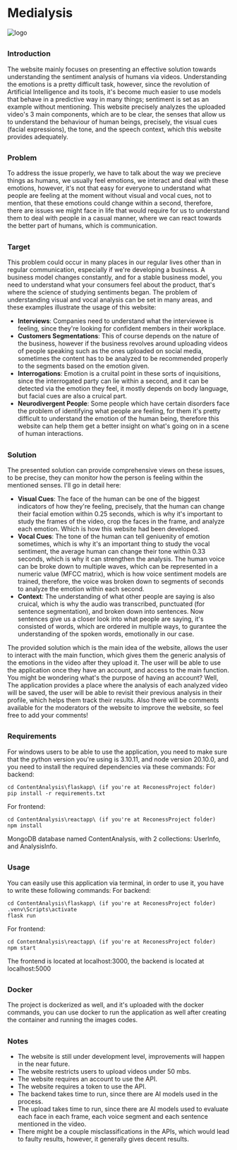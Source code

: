 # Medialysis
![logo](https://github.com/OmarAbdulhaq/ReconessProject/assets/68372273/877e0f30-ed31-438f-8baa-caad02f128f2)
##
### Introduction
The website mainly focuses on presenting an effective solution towards understanding the sentiment analysis of humans via videos. Understanding the emotions is a pretty difficult task, however, since the revolution of Artificial Intelligence and its tools, it's become much easier to use models that behave in a predictive way in many things; sentiment is set as an example without mentioning. This website precisely analyzes the uploaded video's 3 main components, which are to be clear, the senses that allow us to understand the behaviour of human beings, precisely, the visual cues (facial expressions), the tone, and the speech context, which this website provides adequately.
##
### Problem
To address the issue properly, we have to talk about the way we precieve things as humans, we usually feel emotions, we interact and deal with these emotions, however, it's not that easy for everyone to understand what people are feeling at the moment without visual and vocal cues, not to mention, that these emotions could change within a second, therefore, there are issues we might face in life that would require for us to understand them to deal with people in a casual manner, where we can react towards the better part of humans, which is communication.
##
### Target
This problem could occur in many places in our regular lives other than in regular communication, especially if we're developing a business. A business model changes constantly, and for a stable business model, you need to understand what your consumers feel about the product, that's where the science of studying sentiments began. The problem of understanding visual and vocal analysis can be set in many areas, and these examples illustrate the usage of this website: 
- **Interviews**: Companies need to understand what the interviewee is feeling, since they're looking for confident members in their workplace.
- **Customers Segmentations**: This of course depends on the nature of the business, however if the business revolves around uploading videos of people speaking such as the ones uploaded on social media, sometimes the content has to be analyzed to be recommended properly to the segments based on the emotion given.
- **Interrogations**: Emotion is a cruital point in these sorts of inquisitions, since the interrogated party can lie within a second, and it can be detected via the emotion they feel, it mostly depends on body language, but facial cues are also a cruical part.
- **Neurodivergent People**: Some people which have certain disorders face the problem of identifying what people are feeling, for them it's pretty difficult to understand the emotion of the human being, therefore this website can help them get a better insight on what's going on in a scene of human interactions.
##
### Solution
The presented solution can provide comprehensive views on these issues, to be precise, they can monitor how the person is feeling within the mentioned senses. I'll go in detail here:
- **Visual Cues**: The face of the human can be one of the biggest indicators of how they're feeling, precisely, that the human can change their facial emotion within 0.25 seconds, which is why it's important to study the frames of the video, crop the faces in the frame, and analyze each emotion. Which is how this website had been developed.
- **Vocal Cues**: The tone of the human can tell geniuenity of emotion sometimes, which is why it's an important thing to study the vocal sentiment, the average human can change their tone within 0.33 seconds, which is why it can strengthen the analysis. The human voice can be broke down to multiple waves, which can be represented in a numeric value (MFCC matrix), which is how voice sentiment models are trained, therefore, the voice was broken down to segments of seconds to analyze the emotion within each second.
- **Context**: The understanding of what other people are saying is also cruical, which is why the audio was transcribed, punctuated (for sentence segmentation), and broken down into sentences. Now sentences give us a closer look into what people are saying, it's consisted of words, which are ordered in multiple ways, to gurantee the understanding of the spoken words, emotionally in our case.

The provided solution which is the main idea of the website, allows the user to interact with the main function, which gives them the generic analysis of the emotions in the video after they upload it. The user will be able to use the application once they have an account, and access to the main function. You might be wondering what's the purpose of having an account? Well, The application provides a place where the analysis of each analyzed video will be saved, the user will be able to revisit their previous analysis in their profile, which helps them track their results. Also there will be comments available for the moderators of the website to improve the website, so feel free to add your comments!
##
### Requirements
For windows users to be able to use the application, you need to make sure that the python version you're using is 3.10.11, and node version 20.10.0, and you need to install the required dependencies via these commands:
For backend:
```
cd ContentAnalysis\flaskapp\ (if you're at ReconessProject folder)
pip install -r requirements.txt
```

For frontend:
```
cd ContentAnalysis\reactapp\ (if you're at ReconessProject folder)
npm install
```
MongoDB database named ContentAnalysis, with 2 collections: UserInfo, and AnalysisInfo.
##
### Usage
You can easily use this application via terminal, in order to use it, you have to write these following commands:
For backend:
```
cd ContentAnalysis\flaskapp\ (if you're at ReconessProject folder)
.venv\Scripts\activate
flask run
```

For frontend:
```
cd ContentAnalysis\reactapp\ (if you're at ReconessProject folder)
npm start
```

The frontend is located at localhost:3000, the backend is located at localhost:5000
##
### Docker
The project is dockerized as well, and it's uploaded with the docker commands, you can use docker to run the application as well after creating the container and running the images codes.
##
### Notes
- The website is still under development level, improvements will happen in the near future.
- The website restricts users to upload videos under 50 mbs.
- The website requires an account to use the API.
- The website requires a token to use the API.
- The backend takes time to run, since there are AI models used in the process.
- The upload takes time to run, since there are AI models used to evaluate each face in each frame, each voice segment and each sentence mentioned in the video.
- There might be a couple misclassifications in the APIs, which would lead to faulty results, however, it generally gives decent results.
